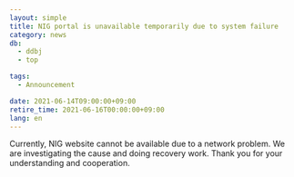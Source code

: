 ```yaml
---
layout: simple
title: NIG portal is unavailable temporarily due to system failure
category: news
db:
  - ddbj
  - top

tags:
  - Announcement

date: 2021-06-14T09:00:00+09:00
retire_time: 2021-06-16T00:00:00+09:00
lang: en
---
```



Currently, NIG website cannot be available due to a network problem.
We are investigating the cause and doing recovery work.
Thank you for your understanding and cooperation. 

